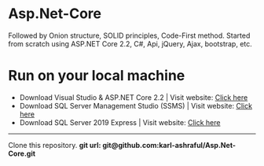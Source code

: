 # Asp.Net-Core
Followed by Onion structure, SOLID principles, Code-First method. Started from scratch using ASP.NET Core 2.2, C#, Api, jQuery, Ajax, bootstrap, etc.

# Run on your local machine
<ul>
    <li>Download Visual Studio & ASP.NET Core 2.2 | Visit website: <a href="https://visualstudio.microsoft.com/downloads/">Click here</a></li>
    <li>Download SQL Server Management Studio (SSMS) | Visit website: <a href="https://docs.microsoft.com/en-us/sql/ssms/download-sql-server-management-studio-ssms?view=sql-server-ver15">Click here</a></li>
    <li>Download SQL Server 2019 Express | Visit website: <a href="https://www.microsoft.com/en-us/sql-server/sql-server-downloads">Click here</a></li>
</ul>

<hr />
Clone this repository. <strong>git url: git@github.com:karl-ashraful/Asp.Net-Core.git</strong>
